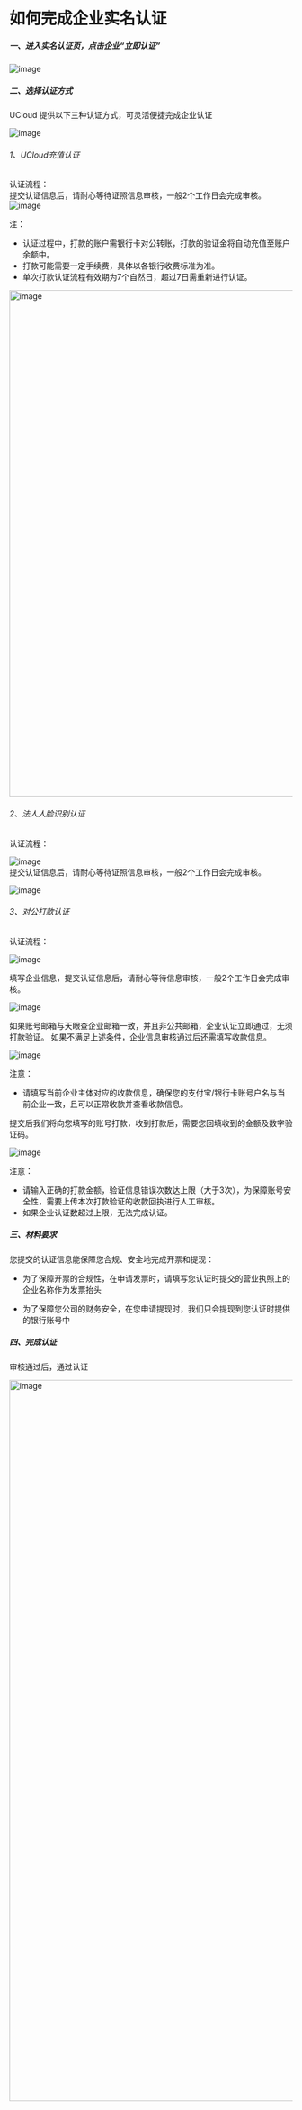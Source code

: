 

# 如何完成企业实名认证

##### 一、进入实名认证页，点击企业“立即认证”

![image](https://github.com/UCloudDoc-Team/identity_verification/assets/107971405/41a1699b-eda2-4bd4-88f0-646bd6e65337)


##### 二、选择认证方式
UCloud 提供以下三种认证方式，可灵活便捷完成企业认证

![image](https://github.com/UCloudDoc-Team/identity_verification/assets/107971405/d74e50c2-0070-4e7f-8b42-51a8309de5c6)

###### 1、UCloud充值认证
认证流程：  
提交认证信息后，请耐心等待证照信息审核，一般2个工作日会完成审核。
![image](https://github.com/UCloudDoc-Team/identity_verification/assets/107971405/b6633b82-4d23-4f7c-8e8f-c2e9bd55c548)


注：
- 认证过程中，打款的账户需银行卡对公转账，打款的验证金将自动充值至账户余额中。  
- 打款可能需要一定手续费，具体以各银行收费标准为准。  
- 单次打款认证流程有效期为7个自然日，超过7日需重新进行认证。  
<img width="900" alt="image" src="https://github.com/UCloudDoc-Team/identity_verification/assets/107971405/10199ea4-4519-45a4-ada5-61215f871ef3">

###### 2、法人人脸识别认证
认证流程：   

![image](https://github.com/UCloudDoc-Team/identity_verification/assets/107971405/f1ed7db2-c8b2-4add-bfbd-c31196543456)  
提交认证信息后，请耐心等待证照信息审核，一般2个工作日会完成审核。

![image](https://github.com/UCloudDoc-Team/identity_verification/assets/107971405/a030a3dc-f281-4788-aee8-722e006ce00c)

###### 3、对公打款认证
认证流程：  

![image](https://cdn.jsdelivr.net/gh/UCloudDoc-Team/identity_verification@2763c13a39b2e903fe31e73934130f5c21d2c102/images/%E4%BC%81%E4%B8%9A%E8%AE%A4%E8%AF%81%E7%AC%AC%E4%B8%89%E7%A7%8D%E6%96%B9%E5%BC%8F%E6%B5%81%E7%A8%8B.jpg)

填写企业信息，提交认证信息后，请耐心等待信息审核，一般2个工作日会完成审核。

![image](https://cdn.jsdelivr.net/gh/UCloudDoc-Team/identity_verification@13c499f74e76a1ba73122574a607e99462431335/images/%E4%BC%81%E4%B8%9A%E4%BF%A1%E6%81%AF.jpg)

如果账号邮箱与天眼查企业邮箱一致，并且非公共邮箱，企业认证立即通过，无须打款验证。
如果不满足上述条件，企业信息审核通过后还需填写收款信息。

![image](https://cdn.jsdelivr.net/gh/UCloudDoc-Team/identity_verification@2763c13a39b2e903fe31e73934130f5c21d2c102/images/%E6%94%B6%E6%AC%BE%E4%BF%A1%E6%81%AF.jpg)

注意：
- 请填写当前企业主体对应的收款信息，确保您的支付宝/银行卡账号户名与当前企业一致，且可以正常收款并查看收款信息。


提交后我们将向您填写的账号打款，收到打款后，需要您回填收到的金额及数字验证码。

![image](https://cdn.jsdelivr.net/gh/UCloudDoc-Team/identity_verification@2763c13a39b2e903fe31e73934130f5c21d2c102/images/%E6%89%93%E6%AC%BE%E9%AA%8C%E8%AF%81.jpg)

注意：
- 请输入正确的打款金额，验证信息错误次数达上限（大于3次），为保障账号安全性，需要上传本次打款验证的收款回执进行人工审核。
- 如果企业认证数超过上限，无法完成认证。

##### 三、材料要求
您提交的认证信息能保障您合规、安全地完成开票和提现：

  - 为了保障开票的合规性，在申请发票时，请填写您认证时提交的营业执照上的企业名称作为发票抬头

  - 为了保障您公司的财务安全，在您申请提现时，我们只会提现到您认证时提供的银行账号中

##### 四、完成认证

审核通过后，通过认证

<img width="1282" alt="image" src="https://github.com/UCloudDoc-Team/identity_verification/assets/107971405/ec949abf-1402-4ff8-832c-a3da322c217d">

